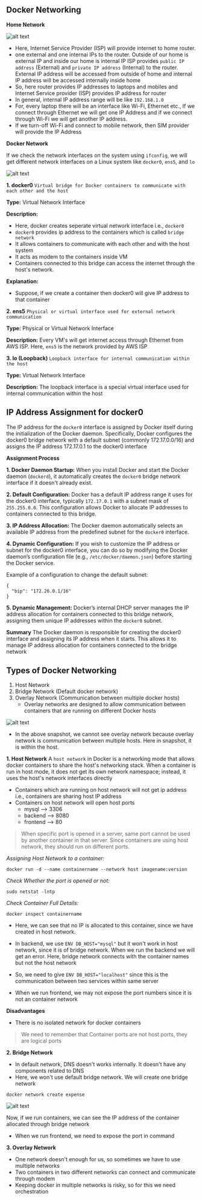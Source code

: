 ## Docker Networking
**Home Network**

![alt text](images/docker-network.drawio.svg)

* Here, Internet Service Provider (ISP) will provide internet to home router.
*  one external and one internai IPs to the router. Outside of our home is external IP and inside our home is internal IP
ISP provides `public IP address` (External) and `private IP address` (Internal) to the router. External IP address will be accessed from outside of home and internal IP address will be accessed internally inside home
* So, here router provides IP addresses to laptops and mobiles and Internet Service provider (ISP) provides IP address for router 
* In general, internal IP address range will be like `192.168.1.0`
* For, every laptop there will be an interface like Wi-Fi, Ethernet etc., If we connect through Ethernet we will get one IP Address and if we connect through Wi-Fi we will get another IP address. 
* If we turn-off Wi-Fi and connect to mobile network, then SIM provider will provide the IP Address


**Docker Network**

If we check the network interfaces on the system using `ifconfig`, we will get different network interfaces on a Linux system like `docker0`, `ens5`, and `lo`

![alt text](images/ifconfig.png)

**1. docker0** `Virtual bridge for Docker containers to communicate with each other and the host`

**Type:**
Virtual Network Interface

**Description:** 
* Here, docker creates seperate virtual network interface i.e., `docker0`
* `docker0` provides ip address to the containers which is called `bridge network`
* It allows containers to communicate with each other and with the host system
* It acts as modem to the containers inside VM
* Containers connected to this bridge can access the internet through the host's network. 

**Explanation:**
* Suppose, if we create a container then docker0 will give IP address to that container 

**2. ens5** `Physical or virtual interface used for external network communication`

**Type:** 
Physical or Virtual Network Interface 

**Description:** 
Every VM's will get internet access through Ethernet from AWS ISP. Here, `ens5` is the network provided by AWS ISP

**3. lo (Loopback)** `Loopback interface for internal communication within the host`

**Type:** 
Virtual Network Interface

**Description:**
The loopback interface is a special virtual interface used for internal communication within the host 

## IP Address Assignment for docker0

The IP address for the `docker0` interface is assigned by Docker itself during the initialization of the Docker daemon. Specifically, Docker configures the docker0 bridge network with a default subnet (commonly 172.17.0.0/16) and assigns the IP address 172.17.0.1 to the docker0 interface

**Assignment Process**

**1. Docker Daemon Startup:**
When you install Docker and start the Docker daemon (`dockerd`), it automatically creates the `docker0` bridge network interface if it doesn't already exist.

**2. Default Configuration:**
Docker has a default IP address range it uses for the docker0 interface, typically `172.17.0.1` with a subnet mask of `255.255.0.0`. This configuration allows Docker to allocate IP addresses to containers connected to this bridge.

**3. IP Address Allocation:**
The Docker daemon automatically selects an available IP address from the predefined subnet for the `docker0` interface.

**4. Dynamic Configuration:**
If you wish to customize the IP address or subnet for the docker0 interface, you can do so by modifying the Docker daemon’s configuration file (e.g., `/etc/docker/daemon.json`) before starting the Docker service.

Example of a configuration to change the default subnet:
```
{
  "bip": "172.26.0.1/16"
}
```

**5. Dynamic Management:**
Docker’s internal DHCP server manages the IP address allocation for containers connected to this bridge network, assigning them unique IP addresses within the `docker0` subnet.

**Summary**
The Docker daemon is responsible for creating the docker0 interface and assigning its IP address when it starts. This allows it to manage IP address allocation for containers connected to the bridge network


## Types of Docker Networking
1. Host Network
2. Bridge Network (Default docker network)
3. Overlay Network (Communication between multiple docker hosts)
   * Overlay networks are designed to allow communication between containers that are running on different Docker hosts

![alt text](images/networks.png)

* In the above snapshot, we cannot see overlay network because overlay network is communication between multiple hosts. Here in snapshot, it is within the host.

**1. Host Network**
A `host network` in Docker is a networking mode that allows docker containers to share the host's networking stack. When a container is run in host mode, it does not get its own network namespace; instead, it uses the host's network interfaces directly

* Containers which are running on host network will not get ip address i.e., containers are sharing host IP address
* Containers on host network will open host ports
    * mysql --> 3306
    * backend --> 8080
    * frontend --> 80

> When specific port is opened in a server, same port cannot be used by another container in that server. Since containers are using host network, they should run on different ports.

*Assigning Host Network to a container:*
```
docker run -d --name containername --network host imagename:version
```

*Check Whether the port is opened or not:*
```
sudo netstat -lntp
```

*Check Container Full Details:*
```
docker inspect containername
```
* Here, we can see that no IP is allocated to this container, since we have created in host network.

* In backend, we use `ENV DB_HOST="mysql"` but it won't work in host network, since it is of bridge network. When we run the backend we will get an error. Here, bridge network connects with the container names but not the host network
* So, we need to give `ENV DB_HOST="localhost"` since this is the communication between two services within same server
* When we run frontend, we may not expose the port numbers since it is not an container network

**Disadvantages**
* There is no isolated network for docker containers

> We need to remember that Container ports are not host ports, they are logical ports

**2. Bridge Network**


* In default network, DNS doesn't works internally. It doesn't have any components related to DNS
* Here, we won't use default bridge network. We will create one bridge network
```
docker network create expense
```

![alt text](images/bridge-network.png)

Now, if we run containers, we can see the IP address of the container allocated through bridge network

* When we run frontend, we need to expose the port in command

**3. Overlay Network** 
* One network doesn't enough for us, so sometimes we have to use multiple networks 
* Two containers in two different networks can connect and communicate through modem 
* Keeping docker in multiple networks is risky, so for this we need orchestration 

